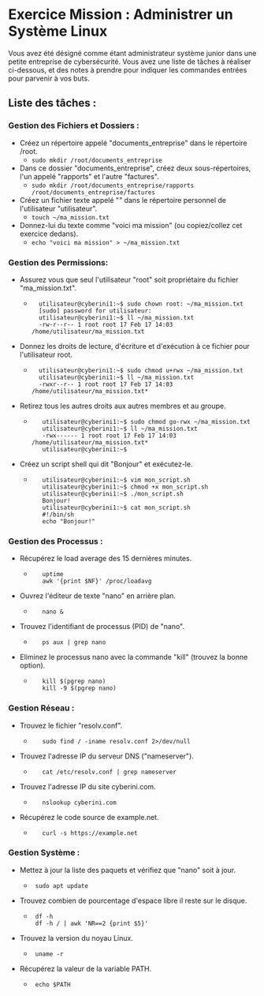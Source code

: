 # Exercice Mission : Administrer un Système Linux 


Vous avez été désigné comme étant administrateur système junior dans une petite entreprise de cybersécurité. Vous avez une liste de tâches à réaliser ci-dessous, et des notes à prendre pour indiquer les commandes entrées pour parvenir à vos buts.

## Liste des tâches :
### Gestion des Fichiers et Dossiers : 

- Créez un répertoire appelé "documents_entreprise" dans le répertoire /root.
    - `sudo mkdir /root/documents_entreprise`
- Dans ce dossier "documents_entreprise", créez deux sous-répertoires, l'un appelé "rapports" et l'autre "factures".
    - `sudo mkdir /root/documents_entreprise/rapports /root/documents_entreprise/factures`
- Créez un fichier texte appelé "" dans le répertoire personnel de l'utilisateur "utilisateur".
    - `touch ~/ma_mission.txt`
- Donnez-lui du texte comme "voici ma mission" (ou copiez/collez cet exercice dedans).
    - `echo "voici ma mission" > ~/ma_mission.txt`

### Gestion des Permissions: 

- Assurez vous que seul l'utilisateur "root" soit propriétaire du fichier "ma_mission.txt".
    - ```
        utilisateur@cyberini1:~$ sudo chown root: ~/ma_mission.txt
        [sudo] password for utilisateur:
        utilisateur@cyberini1:~$ ll ~/ma_mission.txt
        -rw-r--r-- 1 root root 17 Feb 17 14:03 /home/utilisateur/ma_mission.txt
- Donnez les droits de lecture, d'écriture et d'exécution à ce fichier pour l'utilisateur root.
    - ```
        utilisateur@cyberini1:~$ sudo chmod u+rwx ~/ma_mission.txt
        utilisateur@cyberini1:~$ ll ~/ma_mission.txt
        -rwxr--r-- 1 root root 17 Feb 17 14:03 /home/utilisateur/ma_mission.txt*
        ```
- Retirez tous les autres droits aux autres membres et au groupe.
   - ```
        utilisateur@cyberini1:~$ sudo chmod go-rwx ~/ma_mission.txt
        utilisateur@cyberini1:~$ ll ~/ma_mission.txt
        -rwx------ 1 root root 17 Feb 17 14:03 /home/utilisateur/ma_mission.txt*
        utilisateur@cyberini1:~$
        ```
- Créez un script shell qui dit "Bonjour" et exécutez-le.
   - ```
        utilisateur@cyberini1:~$ vim mon_script.sh
        utilisateur@cyberini1:~$ chmod +x mon_script.sh
        utilisateur@cyberini1:~$ ./mon_script.sh
        Bonjour!
        utilisateur@cyberini1:~$ cat mon_script.sh
        #!/bin/sh
        echo "Bonjour!"
        ```

### Gestion des Processus : 

- Récupérez le load average des 15 dernières minutes.
   - ```
        uptime
        awk '{print $NF}' /proc/loadavg
        ```
- Ouvrez l'éditeur de texte "nano" en arrière plan.
   - ```
        nano &
        ```
- Trouvez l'identifiant de processus (PID) de "nano".
   - ```
        ps aux | grep nano
        ```  
- Eliminez le processus nano avec la commande "kill" (trouvez la bonne option).
   - ```
        kill $(pgrep nano)
        kill -9 $(pgrep nano)
        ```
  

### Gestion Réseau : 

- Trouvez le fichier "resolv.conf".
   - ```
        sudo find / -iname resolv.conf 2>/dev/null
        ```    
- Trouvez l'adresse IP du serveur DNS ("nameserver").
   - ```
        cat /etc/resolv.conf | grep nameserver
        ```   
- Trouvez l'adresse IP du site cyberini.com.
   - ```
        nslookup cyberini.com
        ```   
- Récupérez le code source de example.net.
   - ```
        curl -s https://example.net
        ```   

### Gestion Système : 

- Mettez à jour la liste des paquets et vérifiez que "nano" soit à jour.
     - ```
        sudo apt update
        ```   
- Trouvez combien de pourcentage d'espace libre il reste sur le disque.
     - ```
        df -h
        df -h / | awk 'NR==2 {print $5}'
        ```   
- Trouvez la version du noyau Linux.
     - ```
        uname -r
        ```   
- Récupérez la valeur de la variable PATH.
     - ```
        echo $PATH
        ```   
